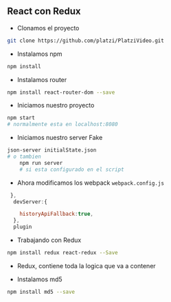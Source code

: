 ## React con Redux
- Clonamos el proyecto
```bash
git clone https://github.com/platzi/PlatziVideo.git
```
- Instalamos npm
```bash
npm install
```

- Instalamos router
```bash
npm install react-router-dom --save
```

- Iniciamos nuestro proyecto
```bash
npm start
# normalmente esta en localhost:8080
```

- Iniciamos nuestro server Fake
```bash
json-server initialState.json
# o tambien
    npm run server
    # si esta configurado en el script
```

- Ahora modificamos los webpack ```webpack.config.js```

```javascript
 },
  devServer:{

    historyApiFallback:true,
  },
  plugin
```

- Trabajando con Redux

```bash
npm install redux react-redux --Save
```
- Redux, contiene toda la logica que va a contener


- Instalamos md5
```bash
npm install md5 --save
```